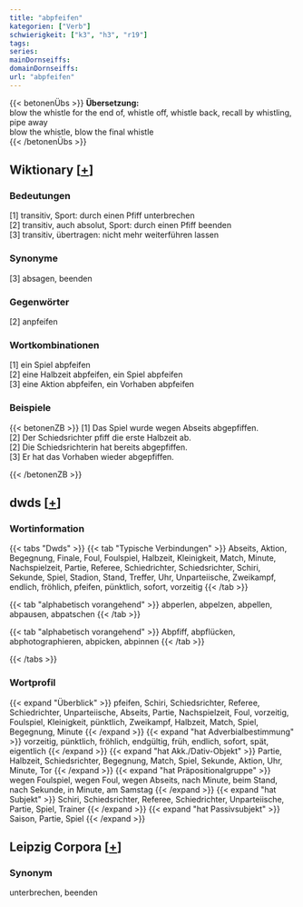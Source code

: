 ```yaml
---
title: "abpfeifen"
kategorien: ["Verb"]
schwierigkeit: ["k3", "h3", "r19"]
tags:
series:
mainDornseiffs:
domainDornseiffs:
url: "abpfeifen"
---
```


{{< betonenÜbs >}}
**Übersetzung:**  
blow the whistle for the end of, whistle off, whistle back, recall by whistling, pipe away  
blow the  whistle, blow  the final whistle  
{{< /betonenÜbs >}}

## Wiktionary [[+](https://de.wiktionary.org/wiki/abpfeifen)]

### Bedeutungen
[1] transitiv, Sport: durch einen Pfiff unterbrechen  
[2] transitiv, auch absolut, Sport: durch einen Pfiff beenden  
[3] transitiv, übertragen: nicht mehr weiterführen lassen  

### Synonyme
[3] absagen, beenden  

### Gegenwörter
[2] anpfeifen  

### Wortkombinationen
[1] ein Spiel abpfeifen  
[2] eine Halbzeit abpfeifen, ein Spiel abpfeifen  
[3] eine Aktion abpfeifen, ein Vorhaben abpfeifen  

### Beispiele
{{< betonenZB >}}
[1] Das Spiel wurde wegen Abseits abgepfiffen.  
[2] Der Schiedsrichter pfiff die erste Halbzeit ab.  
[2] Die Schiedsrichterin hat bereits abgepfiffen.  
[3] Er hat das Vorhaben wieder abgepfiffen.  

{{< /betonenZB >}}


## dwds [[+](https://www.dwds.de/wb/abpfeifen)]

### Wortinformation
{{< tabs "Dwds" >}}
{{< tab "Typische Verbindungen" >}}
Abseits, Aktion, Begegnung, Finale, Foul, Foulspiel, Halbzeit, Kleinigkeit, Match, Minute, Nachspielzeit, Partie, Referee, Schiedrichter, Schiedsrichter, Schiri, Sekunde, Spiel, Stadion, Stand, Treffer, Uhr, Unparteiische, Zweikampf, endlich, fröhlich, pfeifen, pünktlich, sofort, vorzeitig
{{< /tab >}}

{{< tab "alphabetisch vorangehend" >}}
abperlen, abpelzen, abpellen, abpausen, abpatschen
{{< /tab >}}

{{< tab "alphabetisch vorangehend" >}}
Abpfiff, abpflücken, abphotographieren, abpicken, abpinnen
{{< /tab >}}

{{< /tabs >}}

### Wortprofil
{{< expand "Überblick" >}} pfeifen, Schiri, Schiedsrichter, Referee, Schiedrichter, Unparteiische, Abseits, Partie, Nachspielzeit, Foul, vorzeitig, Foulspiel, Kleinigkeit, pünktlich, Zweikampf, Halbzeit, Match, Spiel, Begegnung, Minute {{< /expand >}}
{{< expand "hat Adverbialbestimmung" >}} vorzeitig, pünktlich, fröhlich, endgültig, früh, endlich, sofort, spät, eigentlich {{< /expand >}}
{{< expand "hat Akk./Dativ-Objekt" >}} Partie, Halbzeit, Schiedsrichter, Begegnung, Match, Spiel, Sekunde, Aktion, Uhr, Minute, Tor {{< /expand >}}
{{< expand "hat Präpositionalgruppe" >}} wegen Foulspiel, wegen Foul, wegen Abseits, nach Minute, beim Stand, nach Sekunde, in Minute, am Samstag {{< /expand >}}
{{< expand "hat Subjekt" >}} Schiri, Schiedsrichter, Referee, Schiedrichter, Unparteiische, Partie, Spiel, Trainer {{< /expand >}}
{{< expand "hat Passivsubjekt" >}} Saison, Partie, Spiel {{< /expand >}}

## Leipzig Corpora [[+](https://corpora.uni-leipzig.de/en/res?word=abpfeifen&corpusId=deu_newscrawl-public_2018)]


### Synonym
unterbrechen, beenden

